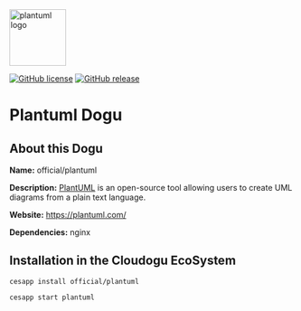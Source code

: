 <img src="https://cloudogu.com/images/dogus/plantuml.png" alt="plantuml logo" height="100px">

[![GitHub license](https://img.shields.io/github/license/cloudogu/plantuml.svg)](https://github.com/cloudogu/plantuml/blob/master/LICENSE)
[![GitHub release](https://img.shields.io/github/release/cloudogu/plantuml.svg)](https://github.com/cloudogu/plantuml/releases)

# Plantuml Dogu

## About this Dogu

**Name:** official/plantuml

**Description:** [PlantUML](https://en.wikipedia.org/wiki/PlantUML) is an open-source tool allowing users to create UML diagrams from a plain text language.

**Website:** https://plantuml.com/

**Dependencies:** nginx

## Installation in the Cloudogu EcoSystem
```
cesapp install official/plantuml

cesapp start plantuml
```
